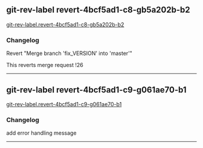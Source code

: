 ## git-rev-label revert-4bcf5ad1-c8-gb5a202b-b2
[git-rev-label.revert-4bcf5ad1-c8-gb5a202b-b2](git-rev-label.revert-4bcf5ad1-c8-gb5a202b-b2)  

### Changelog
Revert "Merge branch 'fix_VERSION' into 'master'"

This reverts merge request !26

---

## git-rev-label revert-4bcf5ad1-c9-g061ae70-b1
[git-rev-label.revert-4bcf5ad1-c9-g061ae70-b1](git-rev-label.revert-4bcf5ad1-c9-g061ae70-b1)  

### Changelog
add error handling message

---

